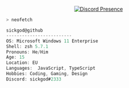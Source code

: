
<p align="center">
   <a href="https://discord.com/users/935094877618835506" target="_blank" rel="nofollow">
      <img src="https://lanyard-profile-readme.vercel.app/api/935094877618835506?idleMessage=Probably%20doing%20something%20else..." alt="Discord Presence" align="center">
   </a>
</p>


```bash
> neofetch
```

<a href=/><a/>

```ts
sickgod@github
-------------------------
OS: Microsoft Windows 11 Enterprise
Shell: zsh 5.7.1
Pronouns: He/Him
Age: 15 
Location: EU
Languages:  JavaScript, TypeScript
Hobbies: Coding, Gaming, Design
Discord: sickgod#2333
```

